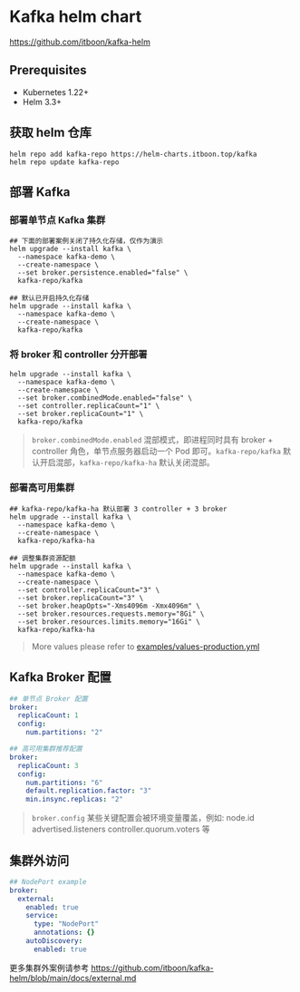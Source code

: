 # Kafka helm chart

https://github.com/itboon/kafka-helm

## Prerequisites

- Kubernetes 1.22+
- Helm 3.3+

## 获取 helm 仓库

``` shell
helm repo add kafka-repo https://helm-charts.itboon.top/kafka
helm repo update kafka-repo
```

## 部署 Kafka

### 部署单节点 Kafka 集群

``` shell
## 下面的部署案例关闭了持久化存储，仅作为演示
helm upgrade --install kafka \
  --namespace kafka-demo \
  --create-namespace \
  --set broker.persistence.enabled="false" \
  kafka-repo/kafka
```

``` shell
## 默认已开启持久化存储
helm upgrade --install kafka \
  --namespace kafka-demo \
  --create-namespace \
  kafka-repo/kafka
```

### 将 broker 和 controller 分开部署

``` shell
helm upgrade --install kafka \
  --namespace kafka-demo \
  --create-namespace \
  --set broker.combinedMode.enabled="false" \
  --set controller.replicaCount="1" \
  --set broker.replicaCount="1" \
  kafka-repo/kafka
```

> `broker.combinedMode.enabled` 混部模式，即进程同时具有 broker + controller 角色，单节点服务器启动一个 Pod 即可。`kafka-repo/kafka` 默认开启混部，`kafka-repo/kafka-ha` 默认关闭混部。

### 部署高可用集群

``` shell
## kafka-repo/kafka-ha 默认部署 3 controller + 3 broker
helm upgrade --install kafka \
  --namespace kafka-demo \
  --create-namespace \
  kafka-repo/kafka-ha
```

``` shell
## 调整集群资源配额
helm upgrade --install kafka \
  --namespace kafka-demo \
  --create-namespace \
  --set controller.replicaCount="3" \
  --set broker.replicaCount="3" \
  --set broker.heapOpts="-Xms4096m -Xmx4096m" \
  --set broker.resources.requests.memory="8Gi" \
  --set broker.resources.limits.memory="16Gi" \
  kafka-repo/kafka-ha
```

> More values please refer to [examples/values-production.yml](https://github.com/sir5kong/kafka-docker/raw/main/examples/values-production.yml)

## Kafka Broker 配置

```yaml
## 单节点 Broker 配置
broker:
  replicaCount: 1
  config:
    num.partitions: "2"
```

```yaml
## 高可用集群推荐配置
broker:
  replicaCount: 3
  config:
    num.partitions: "6"
    default.replication.factor: "3"
    min.insync.replicas: "2"
```

> `broker.config` 某些关键配置会被环境变量覆盖，例如: node.id advertised.listeners controller.quorum.voters 等

## 集群外访问

```yaml
## NodePort example
broker:
  external:
    enabled: true
    service:
      type: "NodePort"
      annotations: {}
    autoDiscovery:
      enabled: true
```

更多集群外案例请参考 <https://github.com/itboon/kafka-helm/blob/main/docs/external.md>
